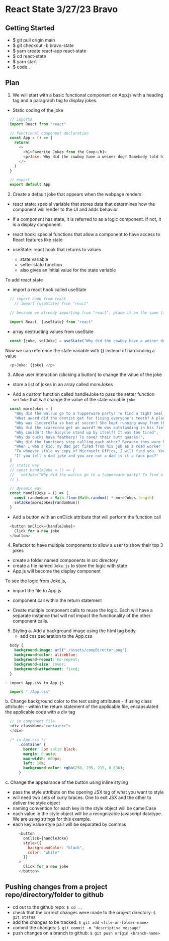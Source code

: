 # React State 3/27/23 Bravo

## Getting Started
- $ git pull origin main
- $ git checkout -b bravo-state
- $ yarn create react-app react-state
- $ cd react-state
- $ yarn start
- $ code .

## Plan
1. We will start with a basic functional component on App.js with a heading tag and a paragraph tag to display jokes.

- Static coding of the joke
```js
  // imports
  import React from "react"

  // functional component declaration
  const App = () => {
    return(
      <>
        <h1>Favorite Jokes from the Coop</h1>
        <p>Joke: Why did the cowboy have a weiner dog? Somebody told him to get a long little doggy.</p>
      </>
    )
  }

  // export
  export default App
```

2. Create a default joke that appears when the webpage renders.

- react state: special variable that stores data that determines how the component will render to the UI and adds behavior

- If a component has state, it is referred to as a logic component. If not, it is a display component.

- react hook: special functions that allow a component to have access to React features like state

- useState: react hook that returns to values
    - state variable
    - setter state function
  - also gives an initial value for the state variable

To add react state
- import a react hook called useState
```js
  // import hook from react
    // import {useState} from "react"

  // because we already importing from "react", place it on the same lines as the other import

  import React, {useState} from "react"
```

- array destructing values from useState
```js
  const [joke, setJoke] = useState("Why did the cowboy have a weiner dog? Somebody told him to get a long little doggy.")
```

Now we can reference the state variable with {} instead of hardcoding a value
```js
  <p>Joke: {joke} </p>
```

3. Allow user interaction (clicking a button) to change the value of the joke
- store a list of jokes in an array called moreJokes

- Add a custom function called handleJoke to pass the setter function `setJoke` that will change the value of the state variable `joke`

```js
  const moreJokes = [  
    "Why did the walrus go to a tupperware party? To find a tight Seal!",
    "What award did the dentist get for fixing everyone's teeth? A plaque!",
    "Why was Cinderella so bad at soccer? She kept running away from the ball!",
    "Why did the scarecrow get an award? He was outstanding in his field.",
    "Why couldn't the bicycle stand up by itself? It was too tired",
    "Why do ducks have feathers? To cover their butt quacks!",
    "Why did the functions stop calling each other? Because they were having constant arguments!",
    "When I was a kid, my dad got fired from his job as a road worker for theft. I refused to believe he could do such a thing, but when I got home, the signs were all there.",
    "To whoever stole my copy of Microsoft Office, I will find you. You have my Word.",
    "If you tell a dad joke and you are not a dad is it a faux pas?"
  ]
  // static way 
  // const handleJoke = () => {
  //   setJoke("Why did the walrus go to a tupperware party? To find a tight Seal!")
  // }

  // dynamic way
  const handleJoke = () => {
    const randomNum = Math.floor(Math.random() * moreJokes.length)
    setJoke(moreJokes[randomNum])
  }
```

- Add a button with an onClick attribute that will perform the function call
```js
  <button onClick={handleJoke}>
    Click for a new joke
  </button>
```

4. Refactor to have multiple components to allow a user to show their top 3 jokes
- create a folder named components in src directory
- create a file named `Joke.js` to store the logic with state
- App.js will become the display component

To see the logic from Joke.js,
- import the file to App.js
- component call within the return statement

- Create multiple component calls to reuse the logic. Each will have a separate instance that will not impact the functionality of the other component calls.


5. Styling 
  a. Add a background image using the html tag body
    - add css declaration to the App.css
```css
  body {
    background-image: url("./assets/coopDirector.png");
    background-color: aliceblue;
    background-repeat: no-repeat;
    background-size: cover;
    background-attachment: fixed;
  }
```
    - import App.css to App.js
```js
  import "./App.css"
```

  b. Change background color to the text using attributes
    - if using class attribute:
      - within the return statement of the applicable file, encapsulated the applicable code with a div tag
```js
  // in component file
  <div className="container"> 
  </div>
```
```css
  /* in App.css */
      .container {
        border: 2px solid black;
        margin: 0 auto;
        max-width: 600px;
        left: 10%;
        background-color: rgba(250, 235, 215, 0.636);
      }
```

  c. Change the appearance of the button using inline styling  
  - pass the style attribute on the opening JSX tag of what you want to style  
  - will need two sets of curly braces. One to exit JSX and the other to deliver the style object  
  - naming convention for each key in the style object will be camelCase  
  - each value in the style object will be a recognizable javascript datatype. We are using strings for this example.  
  - each key:value style pair will be separated by commas
```js
      <button 
        onClick={handleJoke} 
        style={{
          backgroundColor: "black",
          color: "white"
        }}
      >
        Click for a new joke
      </button>
```

## Pushing changes from a project repo/directory/folder to github
- cd out to the github repo: `$ cd ..`
- check that the correct changes were made to the project directory: `$ git status`
- add the changes to be tracked: `$ git add <file-or-folder-name>`
- commit the changes: `$ git commit -m "descriptive message"`
- push changes on a branch to github: `$ git push origin <branch-name>`